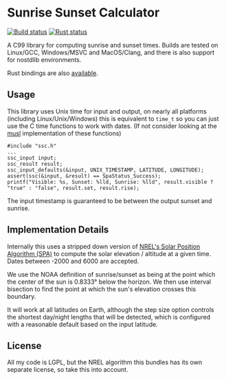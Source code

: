 # Sunrise Sunset Calculator

[![Build status](https://github.com/jacob-pro/sunrise-sunset-calculator/actions/workflows/cmake.yml/badge.svg)](https://github.com/jacob-pro/sunrise-sunset-calculator/actions)
[![Rust status](https://github.com/jacob-pro/sunrise-sunset-calculator/actions/workflows/rust.yml/badge.svg)](https://github.com/jacob-pro/sunrise-sunset-calculator/actions/workflows/cmake.yml)

A C99 library for computing sunrise and sunset times. Builds are tested on Linux/GCC, Windows/MSVC and MacOS/Clang,
and there is also support for nostdlib environments.

Rust bindings are also [available](./rust-bindings/).

## Usage

This library uses Unix time for input and output, on nearly all platforms (including Linux/Unix/Windows) this is 
equivalent to `time_t` so you can just use the C time functions to work with dates. (If not consider looking at the 
[musl](http://git.musl-libc.org/cgit/musl/tree/src/time) implementation of these functions)

```
#include "ssc.h"
...
ssc_input input;
ssc_result result;
ssc_input_defaults(&input, UNIX_TIMESTAMP, LATITUDE, LONGITUDE);
assert(ssc(&input, &result) == SpaStatus_Success);
printf("Visible: %s, Sunset: %lld, Sunrise: %lld", result.visible ? "true" : "false", result.set, result.rise);
```

The input timestamp is guaranteed to be between the output sunset and sunrise.

## Implementation Details

Internally this uses a stripped down version of [NREL's Solar Position Algorithm (SPA)](https://midcdmz.nrel.gov/spa/)
to compute the solar elevation / altitude at a given time. Dates between -2000 and 6000 are accepted.

We use the NOAA definition of sunrise/sunset as being at the point which the center of the sun is 0.8333° below
the horizon. We then use interval bisection to find the point at which the sun's elevation crosses this boundary.

It will work at all latitudes on Earth, although the step size option controls the shortest day/night lengths that
will be detected, which is configured with a reasonable default based on the input latitude.

## License

All my code is LGPL, but the NREL algorithm this bundles has its own separate license, so take this into account.

